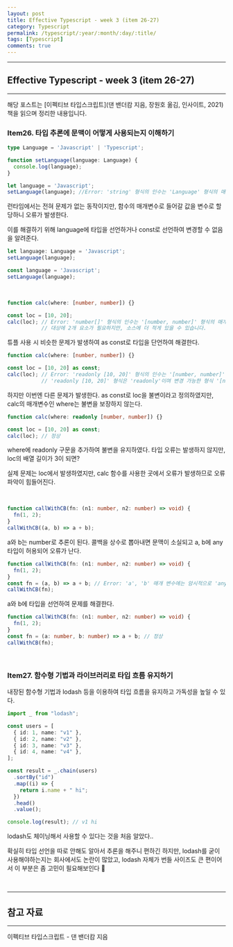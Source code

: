 ```yaml
---
layout: post
title: Effective Typescript - week 3 (item 26-27)
category: Typescript
permalink: /typescript/:year/:month/:day/:title/
tags: [Typescript]
comments: true
---
```


---

## Effective Typescript - week 3 (item 26-27)

---

해당 포스트는 [이펙티브 타입스크립트]\(댄 밴더캄 지음, 장원호 옮김, 인사이트, 2021) 책을 읽으며 정리한 내용입니다.

### Item26. 타입 추론에 문맥이 어떻게 사용되는지 이해하기

```typescript
type Language = 'Javascript' | 'Typescript';

function setLanguage(language: Language) {
  console.log(language);
}

let language = 'Javascript';
setLanguage(language); //Error: 'string' 형식의 인수는 'Language' 형식의 매개 변수에 할당될 수 없습니다.
```

런타임에서는 전혀 문제가 없는 동작이지만, 함수의 매개변수로 들어갈 값을 변수로 할당하니 오류가 발생한다.

이를 해결하기 위해 language에 타입을 선언하거나 const로 선언하여 변경할 수 없음을 알려준다.

```typescript
let language: Language = 'Javascript';
setLanguage(language);
```

```typescript
const language = 'Javascript';
setLanguage(language);
```

<br>

```typescript
function calc(where: [number, number]) {}

const loc = [10, 20];
calc(loc); // Error: 'number[]' 형식의 인수는 '[number, number]' 형식의 매개 변수에 할당될 수 없습니다.
           // 대상에 2개 요소가 필요하지만, 소스에 더 적게 있을 수 있습니다.
```

튜플 사용 시 비슷한 문제가 발생하여 as const로 타입을 단언하여 해결한다.

```typescript
function calc(where: [number, number]) {}

const loc = [10, 20] as const;
calc(loc); // Error: 'readonly [10, 20]' 형식의 인수는 '[number, number]' 형식의 매개 변수에 할당될 수 없습니다.
           // 'readonly [10, 20]' 형식은 'readonly'이며 변경 가능한 형식 '[number, number]'에 할당할 수 없습니다.
```

하지만 이번엔 다른 문제가 발생한다. as const로 loc을 불변이라고 정의하였지만, calc의 매개변수인 where는 불변을 보장하지 않는다. 

```typescript
function calc(where: readonly [number, number]) {}

const loc = [10, 20] as const;
calc(loc); // 정상
```

where에 readonly 구문을 추가하여 불변을 유지하였다. 타입 오류는 발생하지 않지만, loc의 배열 길이가 3이 되면?

실제 문제는 loc에서 발생하였지만, calc 함수를 사용한 곳에서 오류가 발생하므로 오류 파악이 힘들어진다.

<br>

```typescript
function callWithCB(fn: (n1: number, n2: number) => void) {
  fn(1, 2);
}
callWithCB((a, b) => a + b);
```

a와 b는 number로 추론이 된다. 콜백을 상수로 뽑아내면 문맥이 소실되고 a, b에 any 타입이 허용되어 오류가 난다.

```typescript
function callWithCB(fn: (n1: number, n2: number) => void) {
  fn(1, 2);
}
const fn = (a, b) => a + b; // Error: 'a', 'b' 매개 변수에는 암시적으로 'any' 형식이 포함됩니다.
callWithCB(fn);
```

a와 b에 타입을 선언하여 문제를 해결한다.

```typescript
function callWithCB(fn: (n1: number, n2: number) => void) {
  fn(1, 2);
}
const fn = (a: number, b: number) => a + b; // 정상
callWithCB(fn);
```

<br>

### Item27. 함수형 기법과 라이브러리로 타입 흐름 유지하기

내장된 함수형 기법과 lodash 등을 이용하여 타입 흐름을 유지하고 가독성을 높일 수 있다.

```typescript
import _ from "lodash";

const users = [
  { id: 1, name: "v1" },
  { id: 2, name: "v2" },
  { id: 3, name: "v3" },
  { id: 4, name: "v4" },
];

const result = _.chain(users)
  .sortBy("id")
  .map((i) => {
    return i.name + " hi";
  })
  .head()
  .value();

console.log(result); // v1 hi
```

lodash도 체이닝해서 사용할 수 있다는 것을 처음 알았다..

확실히 타입 선언을 따로 안해도 알아서 추론을 해주니 편하긴 하지만, lodash를 굳이 사용해야하는지는 회사에서도 논란이 많았고, lodash 자체가 번들 사이즈도 큰 편이어서 이 부분은 좀 고민이 필요해보인다 👀

<br>

---

## 참고 자료

---

이펙티브 타입스크립트 - 댄 밴더캄 지음
